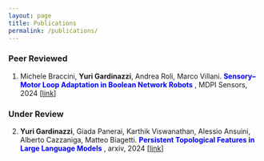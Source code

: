 ```yaml
---
layout: page
title: Publications
permalink: /publications/
---
```



### Peer Reviewed 

1)  Michele Braccini, **Yuri Gardinazzi**, Andrea Roli, Marco Villani. <span style="color:blue"> **Sensory–Motor Loop Adaptation in Boolean Network Robots** </span>, MDPI Sensors, 2024 [[link](https://www.mdpi.com/1424-8220/24/11/3393)]

### Under Review

2) **Yuri Gardinazzi**, Giada Panerai, Karthik Viswanathan, Alessio Ansuini, Alberto Cazzaniga, Matteo Biagetti. <span style="color:blue"> **Persistent Topological Features in Large Language Models** </span>, arxiv, 2024 [[link](https://arxiv.org/abs/2410.11042)]
